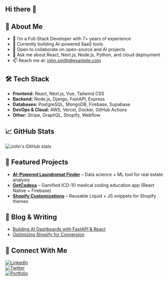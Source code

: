 ## Hi there 👋

## 🚀 About Me
- 🔭 I’m a Full-Stack Developer with 7+ years of experience
- 🌱 Currently building AI-powered SaaS tools
- 👯 Open to collaborate on open-source and AI projects
- 💬 Ask me about React, Next.js, Node.js, Python, and cloud deployment
- 📫 Reach me at: john.smith@example.com

## 🛠 Tech Stack
- **Frontend:** React, Next.js, Vue, Tailwind CSS  
- **Backend:** Node.js, Django, FastAPI, Express  
- **Databases:** PostgreSQL, MongoDB, Firebase, Supabase  
- **DevOps & Cloud:** AWS, Vercel, Docker, GitHub Actions  
- **Other:** Stripe, GraphQL, Shopify, Webflow  

## 📈 GitHub Stats
![John's GitHub stats](https://github-readme-stats.vercel.app/api?username=johnsmith&show_icons=true&theme=dracula)

## 🌟 Featured Projects
- [**AI-Powered Laundromat Finder**](https://github.com/johnsmith/laundromat-ai) – Data science + ML tool for real estate analysis  
- [**GetCodexa**](https://github.com/johnsmith/getcodexa) – Gamified ICD-10 medical coding education app (React Native + Firebase)  
- [**Shopify Customizations**](https://github.com/johnsmith/shopify-utils) – Reusable Liquid + JS snippets for Shopify themes  

## 📝 Blog & Writing
- [Building AI Dashboards with FastAPI & React](https://medium.com/@johnsmith/ai-dashboards-fastapi-react)
- [Optimizing Shopify for Conversion](https://medium.com/@johnsmith/shopify-conversion)

## 🤝 Connect With Me
[![LinkedIn](https://img.shields.io/badge/LinkedIn-blue?logo=linkedin)](https://linkedin.com/in/johnsmith)  
[![Twitter](https://img.shields.io/badge/Twitter-%231DA1F2.svg?logo=twitter&logoColor=white)](https://twitter.com/johnsmith)  
[![Portfolio](https://img.shields.io/badge/Portfolio-%23000000.svg?logo=firefox&logoColor=white)](https://johnsmith.dev)  
